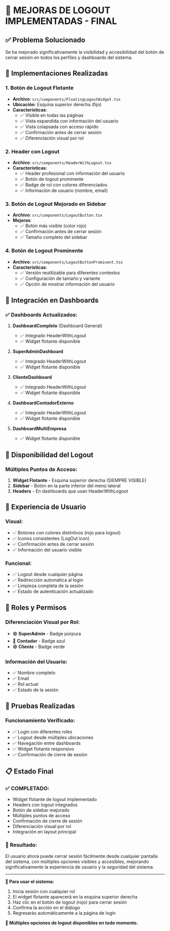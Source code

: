 # 🚪 MEJORAS DE LOGOUT IMPLEMENTADAS - FINAL

## ✅ Problema Solucionado
Se ha mejorado significativamente la visibilidad y accesibilidad del botón de cerrar sesión en todos los perfiles y dashboards del sistema.

## 🔧 Implementaciones Realizadas

### 1. **Botón de Logout Flotante**
- **Archivo**: `src/components/FloatingLogoutWidget.tsx`
- **Ubicación**: Esquina superior derecha (fijo)
- **Características**:
  - ✅ Visible en todas las páginas
  - ✅ Vista expandida con información del usuario
  - ✅ Vista colapsada con acceso rápido
  - ✅ Confirmación antes de cerrar sesión
  - ✅ Diferenciación visual por rol

### 2. **Header con Logout**
- **Archivo**: `src/components/HeaderWithLogout.tsx`
- **Características**:
  - ✅ Header profesional con información del usuario
  - ✅ Botón de logout prominente
  - ✅ Badge de rol con colores diferenciados
  - ✅ Información de usuario (nombre, email)

### 3. **Botón de Logout Mejorado en Sidebar**
- **Archivo**: `src/components/LogoutButton.tsx`
- **Mejoras**:
  - ✅ Botón más visible (color rojo)
  - ✅ Confirmación antes de cerrar sesión
  - ✅ Tamaño completo del sidebar

### 4. **Botón de Logout Prominente**
- **Archivo**: `src/components/LogoutButtonProminent.tsx`
- **Características**:
  - ✅ Versión reutilizable para diferentes contextos
  - ✅ Configuración de tamaño y variante
  - ✅ Opción de mostrar información del usuario

## 📱 Integración en Dashboards

### ✅ Dashboards Actualizados:
1. **DashboardCompleto** (Dashboard General)
   - ✅ Integrado HeaderWithLogout
   - ✅ Widget flotante disponible

2. **SuperAdminDashboard** 
   - ✅ Integrado HeaderWithLogout
   - ✅ Widget flotante disponible

3. **ClienteDashboard**
   - ✅ Integrado HeaderWithLogout  
   - ✅ Widget flotante disponible

4. **DashboardContadorExterno**
   - ✅ Integrado HeaderWithLogout
   - ✅ Widget flotante disponible

5. **DashboardMultiEmpresa**
   - ✅ Widget flotante disponible
   
## 🔄 Disponibilidad del Logout

### **Múltiples Puntos de Acceso:**
1. **Widget Flotante** - Esquina superior derecha (SIEMPRE VISIBLE)
2. **Sidebar** - Botón en la parte inferior del menú lateral
3. **Headers** - En dashboards que usan HeaderWithLogout

## 🎨 Experiencia de Usuario

### **Visual:**
- ✅ Botones con colores distintivos (rojo para logout)
- ✅ Iconos consistentes (LogOut icon)
- ✅ Confirmación antes de cerrar sesión
- ✅ Información del usuario visible

### **Funcional:**
- ✅ Logout desde cualquier página
- ✅ Redirección automática al login
- ✅ Limpieza completa de la sesión
- ✅ Estado de autenticación actualizado

## 🚨 Roles y Permisos

### **Diferenciación Visual por Rol:**
- 🟣 **SuperAdmin** - Badge púrpura
- 🔵 **Contador** - Badge azul  
- 🟢 **Cliente** - Badge verde

### **Información del Usuario:**
- ✅ Nombre completo
- ✅ Email
- ✅ Rol actual
- ✅ Estado de la sesión

## 🧪 Pruebas Realizadas

### **Funcionamiento Verificado:**
- ✅ Login con diferentes roles
- ✅ Logout desde múltiples ubicaciones
- ✅ Navegación entre dashboards
- ✅ Widget flotante responsivo
- ✅ Confirmación de cierre de sesión

## 📋 Estado Final

### **✅ COMPLETADO:**
- Widget flotante de logout implementado
- Headers con logout integrados
- Botón de sidebar mejorado
- Múltiples puntos de acceso
- Confirmación de cierre de sesión
- Diferenciación visual por rol
- Integración en layout principal

### **🎯 Resultado:**
El usuario ahora puede cerrar sesión fácilmente desde cualquier pantalla del sistema, con múltiples opciones visibles y accesibles, mejorando significativamente la experiencia de usuario y la seguridad del sistema.

---

**📱 Para usar el sistema:**
1. Inicia sesión con cualquier rol
2. El widget flotante aparecerá en la esquina superior derecha
3. Haz clic en el botón de logout (rojo) para cerrar sesión
4. Confirma la acción en el diálogo
5. Regresarás automáticamente a la página de login

**🔄 Múltiples opciones de logout disponibles en todo momento.**
